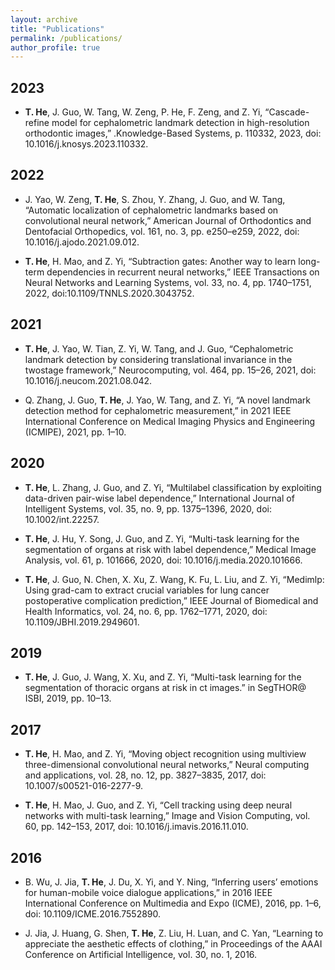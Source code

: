 ```yaml
---
layout: archive
title: "Publications"
permalink: /publications/
author_profile: true
---
```

## 2023
- **T. He**, J. Guo, W. Tang, W. Zeng, P. He, F. Zeng, and Z. Yi, “Cascade-refine model for cephalometric landmark detection in high-resolution orthodontic images,” .Knowledge-Based Systems, p. 110332, 2023, doi: 10.1016/j.knosys.2023.110332.

## 2022
- J. Yao, W. Zeng, **T. He**, S. Zhou, Y. Zhang, J. Guo, and W. Tang, “Automatic localization of cephalometric landmarks based on convolutional neural network,” American Journal of Orthodontics and Dentofacial Orthopedics, vol. 161, no. 3, pp. e250–e259, 2022, doi: 10.1016/j.ajodo.2021.09.012.

- **T. He**, H. Mao, and Z. Yi, “Subtraction gates: Another way to learn long-term dependencies in recurrent neural networks,” IEEE Transactions on Neural Networks and Learning Systems, vol. 33, no. 4, pp. 1740–1751, 2022, doi:10.1109/TNNLS.2020.3043752.

## 2021
- **T. He**, J. Yao, W. Tian, Z. Yi, W. Tang, and J. Guo, “Cephalometric landmark detection by considering translational invariance in the twostage framework,” Neurocomputing, vol. 464, pp. 15–26, 2021, doi: 10.1016/j.neucom.2021.08.042.

- Q. Zhang, J. Guo, **T. He**, J. Yao, W. Tang, and Z. Yi, “A novel landmark detection method for cephalometric measurement,” in 2021 IEEE International Conference on Medical Imaging Physics and Engineering (ICMIPE), 2021, pp. 1–10.

## 2020
- **T. He**, L. Zhang, J. Guo, and Z. Yi, “Multilabel classification by exploiting data-driven pair-wise label dependence,” International Journal of Intelligent Systems, vol. 35, no. 9, pp. 1375–1396, 2020, doi: 10.1002/int.22257.

- **T. He**, J. Hu, Y. Song, J. Guo, and Z. Yi, “Multi-task learning for the segmentation of organs at risk with label dependence,” Medical Image Analysis, vol. 61, p. 101666, 2020, doi: 10.1016/j.media.2020.101666.

- **T. He**, J. Guo, N. Chen, X. Xu, Z. Wang, K. Fu, L. Liu, and Z. Yi, “Medimlp: Using grad-cam to extract crucial variables for lung cancer postoperative complication prediction,” IEEE Journal of Biomedical and Health Informatics, vol. 24, no. 6, pp. 1762–1771, 2020, doi: 10.1109/JBHI.2019.2949601.

## 2019
- **T. He**, J. Guo, J. Wang, X. Xu, and Z. Yi, “Multi-task learning for the segmentation of thoracic organs at risk in ct images.” in SegTHOR@ ISBI, 2019, pp. 10–13.

## 2017
- **T. He**, H. Mao, and Z. Yi, “Moving object recognition using multiview three-dimensional convolutional neural networks,” Neural computing and applications, vol. 28, no. 12, pp. 3827–3835, 2017, doi: 10.1007/s00521-016-2277-9.

- **T. He**, H. Mao, J. Guo, and Z. Yi, “Cell tracking using deep neural networks with multi-task learning,” Image and Vision Computing, vol. 60, pp. 142–153, 2017, doi: 10.1016/j.imavis.2016.11.010.

## 2016
- B. Wu, J. Jia, **T. He**, J. Du, X. Yi, and Y. Ning, “Inferring users’ emotions for human-mobile voice dialogue applications,” in 2016 IEEE International Conference on Multimedia and Expo (ICME), 2016, pp. 1–6, doi: 10.1109/ICME.2016.7552890.

- J. Jia, J. Huang, G. Shen, **T. He**, Z. Liu, H. Luan, and C. Yan, “Learning to appreciate the aesthetic effects of clothing,” in Proceedings of the AAAI Conference on Artificial Intelligence, vol. 30, no. 1, 2016.
